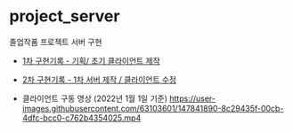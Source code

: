 # project_server
 졸업작품 프로젝트 서버 구현


- [1차 구현기록 - 기획/ 초기 클라이언트 제작](https://werewre.tistory.com/28)
- [2차 구현기록 - 1차 서버 제작 / 클라이언트 수정](https://werewre.tistory.com/32)


 - 클라이언트 구동 영상 (2022년 1월 1일 기준)
https://user-images.githubusercontent.com/63103601/147841890-8c29435f-00cb-4dfc-bcc0-c762b4354025.mp4

